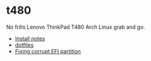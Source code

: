 # t480

No frills Lenovo ThinkPad T480 Arch Linux grab and go.

* [Install notes](./Install_notes.md)
* [dotfiles](./dots)
* [Fixing corrupt EFI partition](./EFI_corrupt.md)
